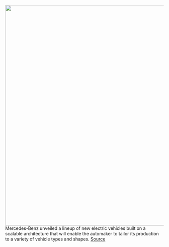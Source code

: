 <img src='https://cdn.vox-cdn.com/thumbor/etYHTT9Yu8GcjjO34HM-H_5dgoM=/0x0:6631x4421/1200x800/filters:focal(2786x1681:3846x2741)/cdn.vox-cdn.com/uploads/chorus_image/image/67589205/20C0569_094.0.jpg' width='700px' /><br/>
Mercedes-Benz unveiled a lineup of new electric vehicles built on a scalable architecture that will enable the automaker to tailor its production to a variety of vehicle types and shapes.
<a href='https://www.theverge.com/2020/10/6/21504049/mercedes-benz-eqs-electric-sedan-eqe-suv'> Source <a/>
